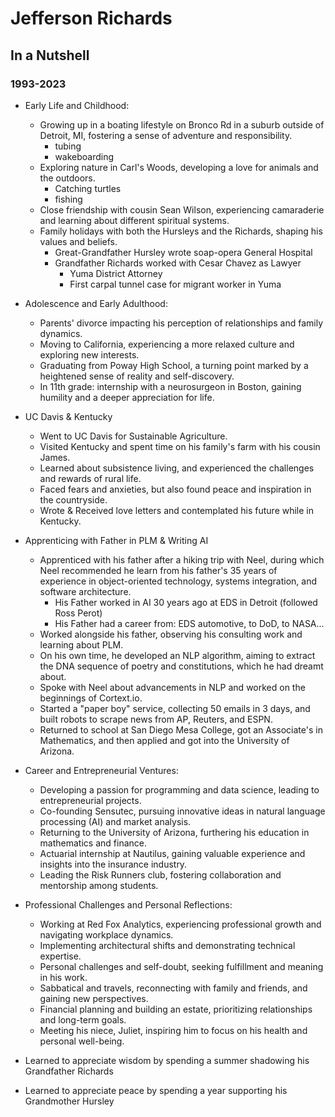 # Jefferson Richards
## In a Nutshell
### 1993-2023


* Early Life and Childhood:
  * Growing up in a boating lifestyle on Bronco Rd in a suburb outside of Detroit, MI, fostering a sense of adventure and responsibility.
    - tubing
    - wakeboarding
  * Exploring nature in Carl's Woods, developing a love for animals and the outdoors.
    - Catching turtles
    - fishing
  * Close friendship with cousin Sean Wilson, experiencing camaraderie and learning about different spiritual systems.
  * Family holidays with both the Hursleys and the Richards, shaping his values and beliefs.
    - Great-Grandfather Hursley wrote soap-opera General Hospital
    - Grandfather Richards worked with Cesar Chavez as Lawyer
        * Yuma District Attorney
        * First carpal tunnel case for migrant worker in Yuma

* Adolescence and Early Adulthood:
  * Parents' divorce impacting his perception of relationships and family dynamics.
  * Moving to California, experiencing a more relaxed culture and exploring new interests.
  * Graduating from Poway High School, a turning point marked by a heightened sense of reality and self-discovery.
  * In 11th grade: internship with a neurosurgeon in Boston, gaining humility and a deeper appreciation for life.
  
* UC Davis & Kentucky
    * Went to UC Davis for Sustainable Agriculture.
    * Visited Kentucky and spent time on his family's farm with his cousin James.
    * Learned about subsistence living, and experienced the challenges and rewards of rural life.
    * Faced fears and anxieties, but also found peace and inspiration in the countryside.
    * Wrote & Received love letters and contemplated his future while in Kentucky.

* Apprenticing with Father in PLM & Writing AI
    * Apprenticed with his father after a hiking trip with Neel, during which Neel recommended he learn from his father's 35 years of experience in object-oriented technology, systems integration, and software architecture.
        - His Father worked in AI 30 years ago at EDS in Detroit (followed Ross Perot)
        - His Father had a career from: EDS automotive, to DoD, to NASA...
    * Worked alongside his father, observing his consulting work and learning about PLM.
    * On his own time, he developed an NLP algorithm, aiming to extract the DNA sequence of poetry and constitutions, which he had dreamt about.
    * Spoke with Neel about advancements in NLP and worked on the beginnings of Cortext.io.
    * Started a "paper boy" service, collecting 50 emails in 3 days, and built robots to scrape news from AP, Reuters, and ESPN.
    * Returned to school at San Diego Mesa College, got an Associate's in Mathematics, and then applied and got into the University of Arizona.

* Career and Entrepreneurial Ventures:
  * Developing a passion for programming and data science, leading to entrepreneurial projects.
  * Co-founding Sensutec, pursuing innovative ideas in natural language processing (AI) and market analysis.
  * Returning to the University of Arizona, furthering his education in mathematics and finance.
  * Actuarial internship at Nautilus, gaining valuable experience and insights into the insurance industry.
  * Leading the Risk Runners club, fostering collaboration and mentorship among students.

* Professional Challenges and Personal Reflections:
  * Working at Red Fox Analytics, experiencing professional growth and navigating workplace dynamics.
  * Implementing architectural shifts and demonstrating technical expertise.
  * Personal challenges and self-doubt, seeking fulfillment and meaning in his work.
  * Sabbatical and travels, reconnecting with family and friends, and gaining new perspectives.
  * Financial planning and building an estate, prioritizing relationships and long-term goals.
  * Meeting his niece, Juliet, inspiring him to focus on his health and personal well-being.

* Learned to appreciate wisdom by spending a summer shadowing his Grandfather Richards
* Learned to appreciate peace by spending a year supporting his Grandmother Hursley